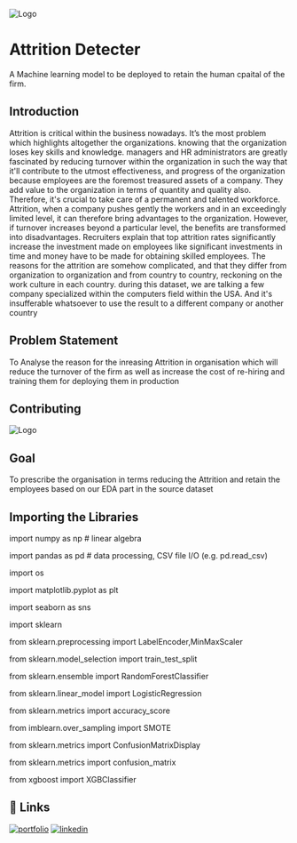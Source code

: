 
![Logo](https://blog.resourceguruapp.com/wp-content/uploads/2019/04/employee-turnover.gif)



# Attrition Detecter

A  Machine learning model to be deployed to retain the human cpaital of the firm.


## Introduction
Attrition is critical within the business nowadays. It’s the most problem which highlights altogether the organizations. knowing that the organization loses key skills and knowledge. managers and HR administrators are greatly fascinated by reducing turnover within the organization in such the way that it'll contribute to the utmost effectiveness, and progress of the organization because employees are the foremost treasured assets of a company. They add value to the organization in terms of quantity and quality also. Therefore, it's crucial to take care of a permanent and talented workforce. Attrition, when a company pushes gently the workers and in an exceedingly limited level, it can therefore bring advantages to the organization. However, if turnover increases beyond a particular level, the benefits are transformed into disadvantages. Recruiters explain that top attrition rates significantly increase the investment made on employees like significant investments in time and money have to be made for obtaining skilled employees. The reasons for the attrition are somehow complicated, and that they differ from organization to organization and from country to country, reckoning on the work culture in each country. during this dataset, we are talking a few company specialized within the computers field within the USA. And it's insufferable whatsoever to use the result to a different company or another country
## Problem Statement
To Analyse the reason for the inreasing Attrition in organisation which will reduce the turnover of the firm as well as increase the cost of re-hiring and training them for deploying them in production

## Contributing
![Logo](https://2.bp.blogspot.com/-wcBhpW2HKS0/WGp_cnGhuBI/AAAAAAAAK44/WFmkXSpnisUB1yonGzEwwOnqDTpH5qXNACLcB/s1600/IBMeyebeeMlogogifPinterestJan2017.gif)

## Goal
 To prescribe the organisation in terms reducing the Attrition and retain the employees based on our EDA part in the source dataset
 
## Importing the Libraries
import numpy as np # linear algebra

import pandas as pd # data processing, CSV file I/O (e.g. pd.read_csv)

import os

import matplotlib.pyplot as plt

import seaborn as sns

import sklearn

from sklearn.preprocessing import LabelEncoder,MinMaxScaler

from sklearn.model_selection import train_test_split

from sklearn.ensemble import RandomForestClassifier

from sklearn.linear_model import LogisticRegression

from sklearn.metrics import accuracy_score


from imblearn.over_sampling import SMOTE

from sklearn.metrics import ConfusionMatrixDisplay

from sklearn.metrics import confusion_matrix

from xgboost import XGBClassifier
## 🔗 Links
[![portfolio](https://img.shields.io/badge/my_portfolio-000?style=for-the-badge&logo=ko-fi&logoColor=white)](https://github.com/Richardalphonse)
[![linkedin](https://img.shields.io/badge/linkedin-0A66C2?style=for-the-badge&logo=linkedin&logoColor=white)](linkedin.com/in/richard-alphonse-06459b199)

